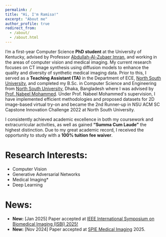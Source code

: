 ```yaml
---
permalink: /
title: "Hi, I'm Ramisa!"
excerpt: "About me"
author_profile: true
redirect_from: 
  - /about/
  - /about.html
---
```


I’m a first-year Computer Science **PhD student** at the University of Kentucky, advised by Professor [Abdullah-Al-Zubaer Imran](https://aaz-imran.github.io/), and working in the areas of computer vision and medical imaging. My current research focuses on CT image synthesis using diffusion models to enhance the quality and diversity of synthetic medical imaging data. Prior to this, I served as a **Teaching Assistant (TA)** in the Department of ECE, [North South University](https://www.northsouth.edu/), and completed my B.Sc. in Computer Science and Engineering from [North South University](https://www.northsouth.edu/), Dhaka, Bangladesh where I was advised by [Prof. Nabeel Mohammed](https://ece.northsouth.edu/people/dr-nabeel-mohammed/). Under Prof. Nabeel Mohammed's supervision, I have implemented efficient methodologies and proposed datasets for 2D image-based virtual try-on and became the 2nd Runner-up in NSU ACM SC Capstone Innovation Challenge 2022 at North South University.

I consistently achieved academic excellence in both my coursework and extracurricular activities, as well as gained **“Summa Cum Laude”** the highest distinction. Due to my great academic record, I received the opportunity to study with a **100% tuition fee waiver**. 


Research Interests:
======
- Computer Vision
- Generative Adversarial Networks
- Medical Imaging*
- Deep Learning

News:
======
- **New:** [Jan 2025] Paper accepted at [IEEE International Symposium on Biomedical Imaging (ISBI) 2025!](https://biomedicalimaging.org/2025/)
- **New:** [Nov 2024] Paper accepted at [SPIE Medical Imaging](https://spie.org/conferences-and-exhibitions/medical-imaging) 2025.
